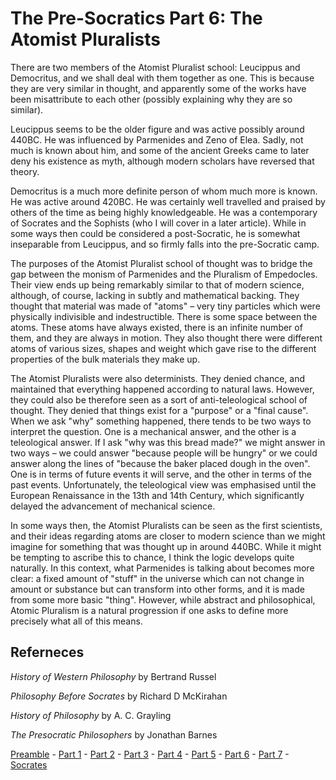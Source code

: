 # The Pre-Socratics Part 6: The Atomist Pluralists



There are two members of the Atomist Pluralist school: Leucippus and Democritus, and we shall deal with them together as one. This is because they are very similar in thought, and apparently some of the works have been misattribute to each other (possibly explaining why they are so similar).

Leucippus seems to be the older figure and was active possibly around 440BC. He was influenced by Parmenides and Zeno of Elea. Sadly, not much is known about him, and some of the ancient Greeks came to later deny his existence as myth, although modern scholars have reversed that theory.

Democritus is a much more definite person of whom much more is known. He was active around 420BC. He was certainly well travelled and praised by others of the time as being highly knowledgeable. He was a contemporary of Socrates and the Sophists (who I will cover in a later article). While in some ways then could be considered a post-Socratic, he is somewhat inseparable from Leucippus, and so firmly falls into the pre-Socratic camp.

The purposes of the Atomist Pluralist school of thought was to bridge the gap between the monism of Parmenides and the Pluralism of Empedocles. Their view ends up being remarkably similar to that of modern science, although, of course, lacking in subtly and mathematical backing. They thought that material was made of "atoms" – very tiny particles which were physically indivisible and indestructible. There is some space between the atoms. These atoms have always existed, there is an infinite number of them, and they are always in motion. They also thought there were different atoms of various sizes, shapes and weight which gave rise to the different properties of the bulk materials they make up.

The Atomist Pluralists were also determinists. They denied chance, and maintained that everything happened according to natural laws. However, they could also be therefore seen as a sort of anti-teleological school of thought. They denied that things exist for a "purpose" or a "final cause". When we ask "why" something happened, there tends to be two ways to interpret the question. One is a mechanical answer, and the other is a teleological answer. If I ask "why was this bread made?" we might answer in two ways – we could answer "because people will be hungry" or we could answer along the lines of "because the baker placed dough in the oven". One is in terms of future events it will serve, and the other in terms of the past events. Unfortunately, the teleological view was emphasised until the European Renaissance in the 13th and 14th Century, which significantly delayed the advancement of mechanical science.

In some ways then, the Atomist Pluralists can be seen as the first scientists, and their ideas regarding atoms are closer to modern science than we might imagine for something that was thought up in around 440BC. While it might be tempting to ascribe this to chance, I think the logic develops quite naturally. In this context, what Parmenides is talking about becomes more clear: a fixed amount of "stuff" in the universe which can not change in amount or substance but can transform into other forms, and it is made from some more basic "thing". However, while abstract and philosophical, Atomic Pluralism is a natural progression if one asks to define more precisely what all of this means.

Referneces
----------

_History of Western Philosophy_ by Bertrand Russel

_Philosophy Before Socrates_ by Richard D McKirahan

_History of Philosophy_ by A. C. Grayling

_The Presocratic Philosophers_ by Jonathan Barnes

[Preamble](/blog/pre-socratics-preamble) - [Part 1](/blog/pre-socratics-part1) - [Part 2](/blog/pre-socratics-part2) - [Part 3](/blog/pre-socratics-part3) - [Part 4](/blog/pre-socratics-part4) - [Part 5](/blog/pre-socratics-part5) - [Part 6](/blog/pre-socratics-part6) - [Part 7](/blog/pre-socratics-part7) - [Socrates](/blog/pre-socratics-socrates)